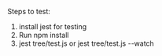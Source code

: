 Steps to test:
1. install jest for testing
2. Run npm install
3. jest tree/test.js or jest tree/test.js --watch